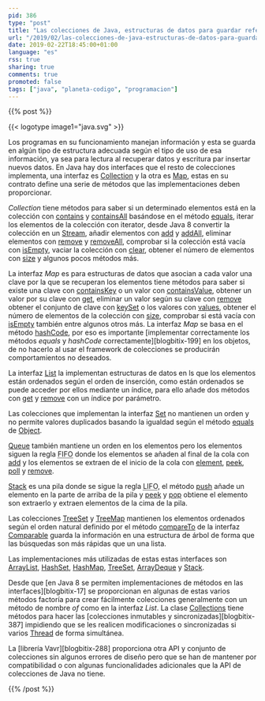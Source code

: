 ```yaml
---
pid: 386
type: "post"
title: "Las colecciones de Java, estructuras de datos para guardar referencias a objetos"
url: "/2019/02/las-colecciones-de-java-estructuras-de-datos-para-guardar-referencias-a-objetos/"
date: 2019-02-22T18:45:00+01:00
language: "es"
rss: true
sharing: true
comments: true
promoted: false
tags: ["java", "planeta-codigo", "programacion"]
---
```


{{% post %}}

{{< logotype image1="java.svg" >}}

Los programas en su funcionamiento manejan información y esta se guarda en algún tipo de estructura adecuada según el tipo de uso de esa información, ya sea para lectura al recuperar datos y escritura par insertar nuevos datos. En Java hay dos interfaces que el resto de colecciones implementa, una interfaz es [Collection](javadoc11:java.base/java/util/Collection.html) y la otra es [Map](javadoc11:java.base/java/util/Map.html), estas en su contrato define una serie de métodos que las implementaciones deben proporcionar.

_Collection_ tiene métodos para saber si un determinado elementos está en la colección con [contains](javadoc11:java.base/java/util/Collection.html#contains(java.lang.Object)) y [containsAll](javadoc11:java.base/java/util/Collection.html#containsAll(java.util.Collection)) basándose en el método [equals](javadoc11:java.base/java/lang/Object.html#equals(java.lang.Object)), iterar los elementos de la colección con iterator, desde Java 8 convertir la colección en un [Stream](javadoc11:java.base/java/util/stream/Stream.html), añadir elementos con [add](javadoc11:java.base/java/util/Collection.html#add(E)) y [addAll](javadoc11:java.base/java/util/Collection.html#addAll(java.util.Collection)), eliminar elementos con [remove](javadoc11:java.base/java/util/Collection.html#remove(java.lang.Object)) y [removeAll](javadoc11:java.base/java/util/Collection.html#removeAll(java.util.Collection)), comprobar si la colección está vacía con [isEmpty](javadoc11:java.base/java/util/Collection.html#isEmpty()), vaciar la colección con [clear](javadoc11:java.base/java/util/Collection.html#clear()), obtener el número de elementos con [size](javadoc11:java.base/java/util/Collection.html#size()) y algunos pocos métodos más.

La interfaz _Map_ es para estructuras de datos que asocian a cada valor una clave por la que se recuperan los elementos tiene métodos para saber si existe una clave con [containsKey](javadoc11:java.base/java/util/Map.html#containsKey(java.lang.Object)) o un valor con [containsValue](javadoc11:java.base/java/util/Map.html#containsValue(java.lang.Object)), obtener un valor por su clave con [get](javadoc11:java.base/java/util/Map.html#get(java.lang.Object)), eliminar un valor según su clave con [remove](javadoc11:java.base/java/util/Map.html#remove(java.lang.Object)) obtener el conjunto de clave con [keySet](javadoc11:java.base/java/util/Map.html#keySet()) o los valores con [values](javadoc11:java.base/java/util/Map.html#values()), obtener el número de elementos de la colección con [size](javadoc11:java.base/java/util/Map.html#size()), comprobar si está vacía con [isEmpty](javadoc11:java.base/java/util/Map.html#isEmpty()) también entre algunos otros más. La interfaz _Map_ se basa en el método [hashCode](javadoc11:java.base/java/lang/Object.html#hashCode()), por eso es importante [implementar correctamente los métodos _equals_ y _hashCode_ correctamente][blogbitix-199] en los objetos, de no hacerlo al usar el framework de colecciones se producirán comportamientos no deseados.

La interfaz [List](javadoc11:java.base/java/util/List.html) la implementan estructuras de datos en ls que los elementos están ordenados según el orden de inserción, como están ordenados se puede acceder por ellos mediante un índice, para ello añade dos métodos con [get](javadoc11:java.base/java/util/List.html#get(int)) y [remove](javadoc11:java.base/java/util/List.html#remove(java.lang.Object)) con un índice por parámetro.

Las colecciones que implementan la interfaz [Set](javadoc11:java.base/java/util/Set.html) no mantienen un orden y no permite valores duplicados basando la igualdad según el método [equals](javadoc11:java.base/java/util/Set.html#equals(java.lang.Object)) de [Object](javadoc11:java.base/java/lang/Object.html).

[Queue](javadoc11:java.base/java/util/Queue.html) también mantiene un orden en los elementos pero los elementos siguen la regla <abbr title="First Input First Output">FIFO</abbr> donde los elementos se añaden al final de la cola con [add](javadoc11:java.base/java/util/Queue.html#add(E)) y los elementos se extraen de el inicio de la cola con [element](javadoc11:java.base/java/util/Queue.html#element()), [peek](javadoc11:java.base/java/util/Queue.html#peek()), [poll](javadoc11:java.base/java/util/Queue.html#poll()) y [remove](javadoc11:java.base/java/util/Queue.html#remove()).

[Stack](javadoc11:java.base/java/util/Stack.html) es una pila donde se sigue la regla <abbr title="Last Input First Output">LIFO</abbr>, el método [push](javadoc11:java.base/java/util/Stack.html#push(E)) añade un elemento en la parte de arriba de la pila y [peek](javadoc11:java.base/java/util/Stack.html#peek()) y [pop](javadoc11:java.base/java/util/Stack.html#pop()) obtiene el elemento son extraerlo y extraen elementos de la cima de la pila.

Las colecciones [TreeSet](javadoc11:java.base/java/util/TreeSet.html) y [TreeMap](javadoc11:java.base/java/util/TreeMap.html                        ) mantienen los elementos ordenados según el orden natural definido por el método [compareTo](javadoc11:java.base/java/lang/Comparable.html#compareTo(T)) de la interfaz [Comparable](javadoc11:java.base/java/lang/Comparable.html) guarda la información en una estructura de árbol de forma que las búsquedas son más rápidas que un una lista.

Las implementaciones más utilizadas de estas estas interfaces son [ArrayList](javadoc11:java.base/java/util/ArrayList.html), [HashSet](javadoc11:java.base/java/util/HashSet.html), [HashMap](javadoc11:java.base/java/util/HashMap.html), [TreeSet](javadoc11:java.base/java/util/TreeSet.html), [ArrayDeque](javadoc11:java.base/java/util/ArrayDeque.html) y [Stack](javadoc11:java.base/java/util/Stack.html).

Desde que [en Java 8 se permiten implementaciones de métodos en las interfaces][blogbitix-17] se proporcionan en algunas de estas varios métodos factoría para crear fácilmente colecciones generalmente con un método de nombre _of_ como en la interfaz _List_. La clase [Collections](javadoc11:java.base/java/util/Collections.html) tiene métodos para hacer las [colecciones inmutables y sincronizadas][blogbitix-387] impidiendo que se les realicen modificaciones o sincronizadas si varios [Thread](javadoc11:java.base/java/lang/Thread.html) de forma simultánea.

La [librería Vavr][blogbitix-288] proporciona otra API y conjunto de colecciones sin algunos errores de diseño pero que se han de mantener por compatibilidad o con algunas funcionalidades adicionales que la API de colecciones de Java no tiene.

{{% /post %}}
